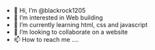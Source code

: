 - 👋 Hi, I’m @blackrock1205
- 👀 I’m interested in Web building 
- 🌱 I’m currently learning html, css and javascript 
- 💞️ I’m looking to collaborate on a website 
- 📫 How to reach me ....

<!---
blackrock1205/blackrock1205 is a ✨ special ✨ repository because its `README.md` (this file) appears on your GitHub profile.
You can click the Preview link to take a look at your changes.
--->
